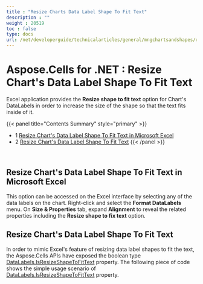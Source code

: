 ```yaml
---
title : "Resize Charts Data Label Shape To Fit Text" 
description : "" 
weight : 20519 
toc : false
type: docs
url: /net/developerguide/technicalarticles/general/mngchartsandshapes/resize+charts+data+label+shape+to+fit+text/
---
```


# Aspose.Cells for .NET : Resize Chart's Data Label Shape To Fit Text


Excel application provides the **Resize shape to fit text** option for Chart's DataLabels in order to increase the size of the shape so that the text fits inside of it.

{{< panel title="Contents Summary" style="primary" >}}
*   1 [Resize Chart's Data Label Shape To Fit Text in Microsoft Excel](#resize-chart's-data-label-shape-to-fit-text-in-microsoft-excel)
*   2 [Resize Chart's Data Label Shape To Fit Text](#resize-chart's-data-label-shape-to-fit-text)
{{< /panel >}}
 

 

## Resize Chart's Data Label Shape To Fit Text in Microsoft Excel

This option can be accessed on the Excel interface by selecting any of the data labels on the chart. Right-click and select the **Format DataLabels** menu. On **Size & Properties** tab, expand **Alignment** to reveal the related properties including the **Resize shape to fix text** option.

## Resize Chart's Data Label Shape To Fit Text

In order to mimic Excel's feature of resizing data label shapes to fit the text, the Aspose.Cells APIs have exposed the boolean type [DataLabels.IsResizeShapeToFitText](https://apireference.aspose.com/net/cells/aspose.cells.charts/charttextframe/properties/isresizeshapetofittext) property. The following piece of code shows the simple usage scenario of [DataLabels.IsResizeShapeToFitText](https://apireference.aspose.com/net/cells/aspose.cells.charts/charttextframe/properties/isresizeshapetofittext) property.

